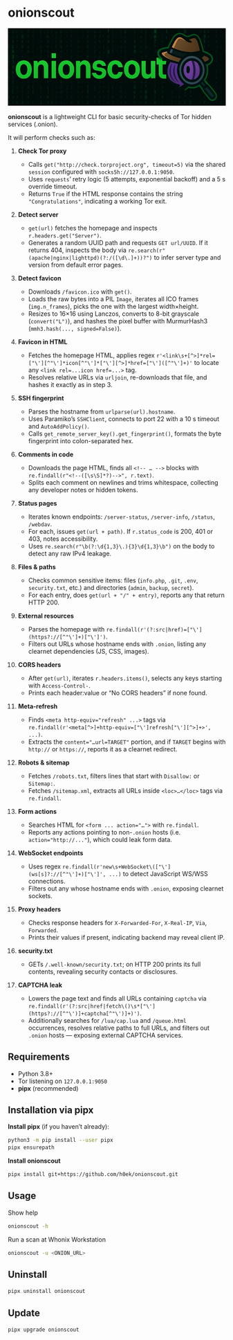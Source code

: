 # onionscout

![onionscout](onionscout.webp)

**onionscout** is a lightweight CLI for basic security-checks of Tor hidden services (.onion).

It will perform checks such as:
1. **Check Tor proxy**  
   - Calls `get("http://check.torproject.org", timeout=5)` via the shared `session` configured with `socks5h://127.0.0.1:9050`.  
   - Uses `requests`’ retry logic (5 attempts, exponential backoff) and a 5 s override timeout.  
   - Returns `True` if the HTML response contains the string `"Congratulations"`, indicating a working Tor exit.

2. **Detect server**  
   - `get(url)` fetches the homepage and inspects `r.headers.get("Server")`.  
   - Generates a random UUID path and requests `GET url/UUID`. If it returns 404, inspects the body via `re.search(r"(apache|nginx|lighttpd)(?:/([\d\.]+))?")` to infer server type and version from default error pages.

3. **Detect favicon**  
   - Downloads `/favicon.ico` with `get()`.  
   - Loads the raw bytes into a PIL `Image`, iterates all ICO frames (`img.n_frames`), picks the one with the largest width×height.  
   - Resizes to 16×16 using Lanczos, converts to 8-bit grayscale (`convert("L")`), and hashes the pixel buffer with MurmurHash3 (`mmh3.hash(..., signed=False)`).

4. **Favicon in HTML**  
   - Fetches the homepage HTML, applies regex `r'<link\s+[^>]*rel=["\'][^"\']*icon[^"\']*["\'][^>]*href=["\']([^"\']+)'` to locate any `<link rel=...icon href=...>` tag.  
   - Resolves relative URLs via `urljoin`, re-downloads that file, and hashes it exactly as in step 3.

5. **SSH fingerprint**  
   - Parses the hostname from `urlparse(url).hostname`.  
   - Uses Paramiko’s `SSHClient`, connects to port 22 with a 10 s timeout and `AutoAddPolicy()`.  
   - Calls `get_remote_server_key().get_fingerprint()`, formats the byte fingerprint into colon-separated hex.

6. **Comments in code**  
   - Downloads the page HTML, finds all `<!-- … -->` blocks with `re.findall(r"<!--([\s\S]*?)-->", r.text)`.  
   - Splits each comment on newlines and trims whitespace, collecting any developer notes or hidden tokens.

7. **Status pages**  
   - Iterates known endpoints: `/server-status`, `/server-info`, `/status`, `/webdav`.  
   - For each, issues `get(url + path)`. If `r.status_code` is 200, 401 or 403, notes accessibility.  
   - Uses `re.search(r"\b(?:\d{1,3}\.){3}\d{1,3}\b")` on the body to detect any raw IPv4 leakage.

8. **Files & paths**  
   - Checks common sensitive items: files (`info.php`, `.git`, `.env`, `security.txt`, etc.) and directories (`admin`, `backup`, `secret`).  
   - For each entry, does `get(url + "/" + entry)`, reports any that return HTTP 200.

9. **External resources**  
   - Parses the homepage with `re.findall(r'(?:src|href)=["\'](https?://[^"\']+)["\']')`.  
   - Filters out URLs whose hostname ends with `.onion`, listing any clearnet dependencies (JS, CSS, images).

10. **CORS headers**  
    - After `get(url)`, iterates `r.headers.items()`, selects any keys starting with `Access-Control-`.  
    - Prints each header:value or “No CORS headers” if none found.

11. **Meta-refresh**  
    - Finds `<meta http-equiv="refresh" ...>` tags via `re.findall(r'<meta[^>]+http-equiv=["\']refresh["\'][^>]+>', ...)`.  
    - Extracts the `content="…url=TARGET"` portion, and if `TARGET` begins with `http://` or `https://`, reports it as a clearnet redirect.

12. **Robots & sitemap**  
    - Fetches `/robots.txt`, filters lines that start with `Disallow:` or `Sitemap:`.  
    - Fetches `/sitemap.xml`, extracts all URLs inside `<loc>…</loc>` tags via `re.findall`.

13. **Form actions**  
    - Searches HTML for `<form ... action="…">` with `re.findall`.  
    - Reports any actions pointing to non-`.onion` hosts (i.e. `action="http://..."`), which could leak form data.

14. **WebSocket endpoints**  
    - Uses regex `re.findall(r'new\s+WebSocket\(["\'](ws[s]?://[^"\']+)["\']', ...)` to detect JavaScript WS/WSS connections.  
    - Filters out any whose hostname ends with `.onion`, exposing clearnet sockets.

15. **Proxy headers**  
    - Checks response headers for `X-Forwarded-For`, `X-Real-IP`, `Via`, `Forwarded`.  
    - Prints their values if present, indicating backend may reveal client IP.

16. **security.txt**  
    - GETs `/.well-known/security.txt`; on HTTP 200 prints its full contents, revealing security contacts or disclosures.

17. **CAPTCHA leak**  
    - Lowers the page text and finds all URLs containing `captcha` via `re.findall(r'(?:src|href|fetch\()\s*["\'](https?://[^"\')]+captcha[^"\')]+)')`.  
    - Additionally searches for `/lua/cap.lua` and `/queue.html` occurrences, resolves relative paths to full URLs, and filters out `.onion` hosts — exposing external CAPTCHA services.

## Requirements

- Python 3.8+  
- Tor listening on `127.0.0.1:9050`
- **pipx** (recommended)

## Installation via pipx

**Install pipx** (if you haven’t already):  
```bash
python3 -m pip install --user pipx
pipx ensurepath
```

**Install onionscout**
```bash
pipx install git+https://github.com/h0ek/onionscout.git
```

## Usage

Show help
```bash
onionscout -h
```

Run a scan at Whonix Workstation
```bash
onionscout -u <ONION_URL>
```

## Uninstall
```bash
pipx uninstall onionscout
```

## Update
```bash
pipx upgrade onionscout
```
